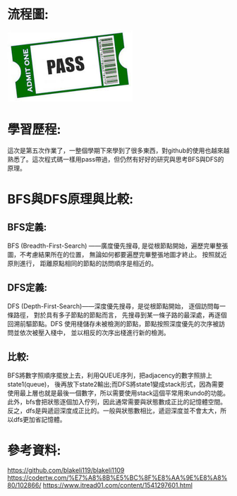 # 流程圖:
![](/image/pass3.jpg )

# 學習歷程:
這次是第五次作業了，一整個學期下來學到了很多東西，對github的使用也越來越熟悉了。這次程式碼一樣用pass帶過，但仍然有好好的研究與思考BFS與DFS的原理。

# BFS與DFS原理與比較:
## BFS定義:
BFS (Breadth-First-Search) ——廣度優先搜尋, 是從根節點開始，遍歷完畢整張圖，不考慮結果所在的位置， 無論如何都要遍歷完畢整張地圖才終止。 按照就近原則進行， 距離原點相同的節點的訪問順序是相近的。

## DFS定義:
DFS (Depth-First-Search)——深度優先搜尋，是從根節點開始， 逐個訪問每一條路徑， 對於具有多子節點的節點而言， 先搜尋到某一條子路的最深處，再逐個回溯前驅節點。DFS 使用棧儲存未被檢測的節點，節點按照深度優先的次序被訪問並依次被壓入棧中， 並以相反的次序出棧進行新的檢測。

## 比較:
BFS將數字照順序擺放上去，利用QUEUE序列，把adjacency的數字照排上state1(queue)， 後再放下state2輸出;而DFS將state1變成stack形式，因為需要使用最上層也就是最後一個數字，所以需要使用stack這個平常用來undo的功能。 此外，bfs會把狀態逐個加入佇列，因此通常需要與狀態數成正比的記憶體空間。 反之，dfs是與遞迴深度成正比的。一般與狀態數相比，遞迴深度並不會太大，所以dfs更加省記憶體。


# 參考資料:
https://github.com/blakeli119/blakeli1109
https://codertw.com/%E7%A8%8B%E5%BC%8F%E8%AA%9E%E8%A8%80/102866/
https://www.itread01.com/content/1541297601.html
